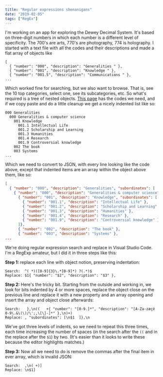 ```yaml
---
title: "Regular expressions shenanigans"
date: "2019-02-05"
tags: ["RegEx"]
---
```


I'm working on an app for exploring the Dewey Decimal System. It's based on three-digit numbers in which each number is a different level of specificity. The 700's are arts, 770's are photography, 774 is holography. I started with a text file with all the codes and their descriptions and made a flat array of objects like

```
[
  { "number": "000", "description": "Generalities " },
  { "number": "001", "description": "Knowledge " },
  { "number": "001.5", "description": "Communications " },
...
```

Which worked fine for searching, but we also want to browse. That is, see the 10 top categories, select one, see its subcategories, etc. So what's required is a tree of nested objects. <!--more--> <a href="https://sites.google.com/site/pclcat/Home/procedures/dewey-decimal-classification">This page</a> has the codes we need, and if we copy paste and do a little cleanup we get a nicely indented list like so:

```
000 Generalities
  000 Generalities & computer science
    001 Knowledge
      001.1 Intellectual Life
      001.2 Scholarship and Learning
      001.3 Humanities
      001.4 Research
      001.9 Controversial knowledge
    002 The book
    003 Systems
...
```

Which we need to convert to JSON, with every line looking like the code above, except that indented items are an array within the object above them, like so:

```json
[
  { "number": "000", "description": "Generalities", "subordinates": [
    { "number": "000", "description": "Generalities & computer science", "subordinates": [
      { "number": "001", "description": "Knowledge", "subordinates": [
        { "number": "001.1", "description": "Intellectual Life" },
        { "number": "001.2", "description": "Scholarship and Learning" },
        { "number": "001.3", "description": "Humanities" },
        { "number": "001.4", "description": "Research" },
        { "number": "001.9", "description": "Controversial knowledge" }
      ]},
      { "number": "002", "description": "The book" },
      { "number": "003", "description": "Systems" },
...
```

We're doing regular expression search and replace in Visual Studio Code. I'm a RegExp amateur, but I did it in three steps like this:

<b>Step 1:</b> replace each line with object notion, preserving indentation:

```
Search:  ^( *)([0-9]{3}\.*[0-9]*) ?(.*)$
Replace: $1{ "number": "$2", "description": "$3" },
```

<b>Step 2:</b> Here's the tricky bit. Starting from the outside and working in, we look for bits indented by 4 or more spaces, replace the object close on the previous line and replace it with a new property and an array opening and insert the array and object close afterwards:

```
Search:   },\n((   +{ "number": "[0-9.]*", "description": "[A-Za-zæçé 0-9\.&\(\)/\';,\[\]-]*" },\n)+)
Replace: , "subordinates": [\n$1  ]},\n
```

We've got three levels of indents, so we need to repeat this three times, each time increasing the number of spaces (in the search after the <code>((</code> and in the replace after the <code>$1</code>) by two. (It's easier than it looks to write these because the editor highlights matches.)

<b>Step 3:</b> Now all we need to do is remove the commas after the final item in ever array, which is invalid JSON:

```
Search:  ,\n( +)]
Replace: \n$1]
```
